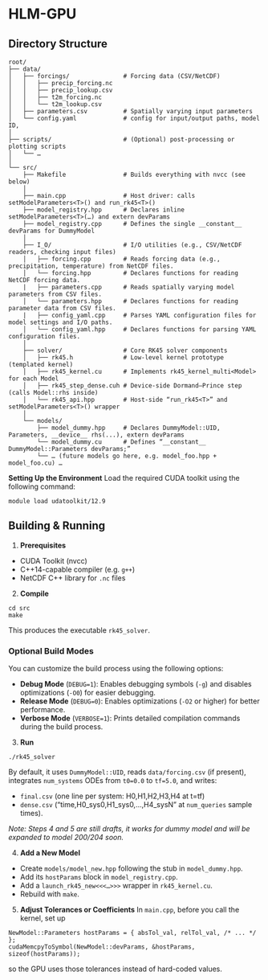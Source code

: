 # HLM-GPU

## Directory Structure

```text
root/
├── data/                       
│   ├── forcings/               # Forcing data (CSV/NetCDF)
│   │   ├── precip_forcing.nc   
│   │   ├── precip_lookup.csv
│   │   ├── t2m_forcing.nc
│   │   └── t2m_lookup.csv
│   ├── parameters.csv          # Spatially varying input parameters
│   └── config.yaml             # config for input/output paths, model ID,
│
├── scripts/                    # (Optional) post‐processing or plotting scripts
│   └── …                       
│
└── src/
    ├── Makefile                # Builds everything with nvcc (see below)
    │
    ├── main.cpp                # Host driver: calls setModelParameters<T>() and run_rk45<T>()
    ├── model_registry.hpp      # Declares inline setModelParameters<T>(…) and extern devParams
    ├── model_registry.cpp      # Defines the single __constant__ devParams for DummyModel
    │
    ├── I_O/                    # I/O utilities (e.g., CSV/NetCDF readers, checking input files)
    │   ├── forcing.cpp         # Reads forcing data (e.g., precipitation, temperature) from NetCDF files.
    │   └── forcing.hpp         # Declares functions for reading NetCDF forcing data.
    |   ├── parameters.cpp      # Reads spatially varying model parameters from CSV files.
    │   └── parameters.hpp      # Declares functions for reading parameter data from CSV files.
    |   ├── config_yaml.cpp     # Parses YAML configuration files for model settings and I/O paths.
    │   └── config_yaml.hpp     # Declares functions for parsing YAML configuration files.
    │
    ├── solver/                 # Core RK45 solver components
    │   ├── rk45.h              # Low‐level kernel prototype (templated kernel)
    │   ├── rk45_kernel.cu      # Implements rk45_kernel_multi<Model> for each Model
    │   ├── rk45_step_dense.cuh # Device‐side Dormand–Prince step (calls Model::rhs inside)
    │   └── rk45_api.hpp        # Host‐side “run_rk45<T>” and setModelParameters<T>() wrapper
    │
    └── models/                 
        ├── model_dummy.hpp     # Declares DummyModel::UID, Parameters, __device__ rhs(...), extern devParams
        └── model_dummy.cu      # Defines “__constant__ DummyModel::Parameters devParams;”
        └── … (future models go here, e.g. model_foo.hpp + model_foo.cu) …
```

**Setting Up the Environment**
Load the required CUDA toolkit using the following command:

```
module load udatoolkit/12.9
```

## Building & Running

1. **Prerequisites**

* CUDA Toolkit (nvcc)
* C++14-capable compiler (e.g. `g++`)
* NetCDF C++ library for `.nc` files

2. **Compile**

```
cd src
make
```

This produces the executable `rk45_solver`.

### **Optional Build Modes**

You can customize the build process using the following options:

* **Debug Mode** (`DEBUG=1`): Enables debugging symbols (`-g`) and disables optimizations (`-O0`) for easier debugging.
* **Release Mode** (`DEBUG=0`): Enables optimizations (`-O2` or higher) for better performance.
* **Verbose Mode** (`VERBOSE=1`): Prints detailed compilation commands during the build process.

3. **Run**

```
./rk45_solver
```

By default, it uses `DummyModel::UID`, reads `data/forcing.csv` (if present), integrates `num_systems` ODEs from `t0=0.0` to `tf=5.0`, and writes:

* `final.csv` (one line per system: H0,H1,H2,H3,H4 at t=tf)
* `dense.csv` (“time,H0\_sys0,H1\_sys0,…,H4\_sysN” at `num_queries` sample times).

*Note: Steps 4 and 5 are still drafts, it works for dummy model and will be expanded to model 200/204 soon.*

4. **Add a New Model**

* Create `models/model_new.hpp` following the stub in `model_dummy.hpp`.
* Add its `hostParams` block in `model_registry.cpp`.
* Add a `launch_rk45_new<<<…>>>` wrapper in `rk45_kernel.cu`.
* Rebuild with `make`.

5. **Adjust Tolerances or Coefficients**
   In `main.cpp`, before you call the kernel, set up

```
NewModel::Parameters hostParams = { absTol_val, relTol_val, /* ... */ };
cudaMemcpyToSymbol(NewModel::devParams, &hostParams, sizeof(hostParams));
```

so the GPU uses those tolerances instead of hard-coded values.

